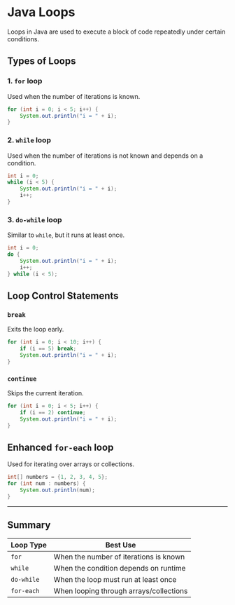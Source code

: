 
# Java Loops

Loops in Java are used to execute a block of code repeatedly under certain conditions.

## Types of Loops

### 1. `for` loop
Used when the number of iterations is known.

```java
for (int i = 0; i < 5; i++) {
    System.out.println("i = " + i);
}
```

### 2. `while` loop
Used when the number of iterations is not known and depends on a condition.

```java
int i = 0;
while (i < 5) {
    System.out.println("i = " + i);
    i++;
}
```

### 3. `do-while` loop
Similar to `while`, but it runs at least once.

```java
int i = 0;
do {
    System.out.println("i = " + i);
    i++;
} while (i < 5);
```

## Loop Control Statements

### `break`
Exits the loop early.

```java
for (int i = 0; i < 10; i++) {
    if (i == 5) break;
    System.out.println("i = " + i);
}
```

### `continue`
Skips the current iteration.

```java
for (int i = 0; i < 5; i++) {
    if (i == 2) continue;
    System.out.println("i = " + i);
}
```

## Enhanced `for-each` loop
Used for iterating over arrays or collections.

```java
int[] numbers = {1, 2, 3, 4, 5};
for (int num : numbers) {
    System.out.println(num);
}
```

---

## Summary

| Loop Type | Best Use |
|-----------|----------|
| `for` | When the number of iterations is known |
| `while` | When the condition depends on runtime |
| `do-while` | When the loop must run at least once |
| `for-each` | When looping through arrays/collections |

